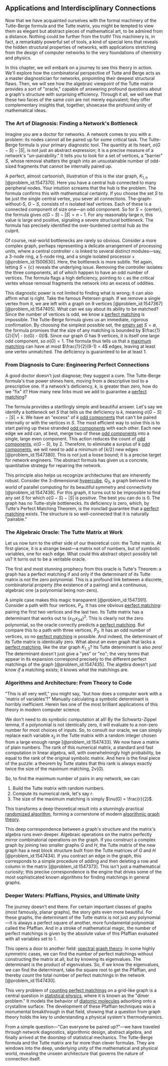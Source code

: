 ## Applications and Interdisciplinary Connections

Now that we have acquainted ourselves with the formal machinery of the Tutte-Berge formula and the Tutte matrix, you might be tempted to view them as elegant but abstract pieces of mathematical art, to be admired from a distance. Nothing could be further from the truth! This machinery is, in fact, a remarkably powerful set of tools, a kind of special lens that reveals the hidden structural properties of networks, with applications stretching from the design of computer networks to the very foundations of chemistry and physics.

In this chapter, we will embark on a journey to see this theory in action. We'll explore how the combinatorial perspective of Tutte and Berge acts as a master diagnostician for networks, pinpointing their deepest structural flaws. Then, we will see how the algebraic viewpoint of the Tutte matrix provides a sort of "oracle," capable of answering profound questions about a graph's structure with surprising efficiency. Through it all, we will see that these two faces of the same coin are not merely equivalent; they offer complementary insights that, together, showcase the profound unity of mathematical ideas.

### The Art of Diagnosis: Finding a Network's Bottleneck

Imagine you are a doctor for networks. A network comes to you with a problem: its nodes cannot all be paired up for some critical task. The Tutte-Berge formula is your primary diagnostic tool. The quantity at its heart, $o(G-S) - |S|$, is not just an abstract expression; it is a precise measure of a network's "un-pairability." It tells you to look for a set of vertices, a "barrier" $S$, whose removal shatters the graph into an unsustainable number of odd-sized fragments that cannot be internally paired up.

A perfect, almost cartoonish, illustration of this is the star graph, $K_{1,n}$ [@problem_id:1547370]. Here you have a central hub connected to many peripheral nodes. Your intuition screams that the hub is the problem. The formula confirms this with mathematical certainty. If you choose the set $S$ to be just the single central vertex, you sever all connections. The-graph-without-S, $G-S$, consists of $n$ isolated leaf vertices. Each of these is a connected component of size one—an odd component. So for $S = \{\text{center}\}$, the formula gives $o(G-S) - |S| = n - 1$. For any reasonably large $n$, this value is large and positive, signaling a severe structural bottleneck. The formula has precisely identified the over-burdened central hub as the culprit.

Of course, real-world bottlenecks are rarely so obvious. Consider a more complex graph, perhaps representing a delicate arrangement of processing units, where a central controller `c` is linked to several distinct modules—say, a 3-node ring, a 5-node ring, and a single isolated processor `x` [@problem_id:1500630]. Here, the bottleneck is more subtle. Yet again, letting $S = \{c\}$ reveals the underlying issue. Removing the controller isolates the three components, all of which happen to have an odd number of vertices. The formula flags a high deficiency, pointing to `c` as the critical vertex whose removal fragments the network into an excess of oddities.

This diagnostic power is not limited to finding what is wrong; it can also affirm what is right. Take the famous Petersen graph. If we remove a single vertex from it, we are left with a graph on 9 vertices [@problem_id:1547367] [@problem_id:1547405]. What can we say about its ability to be matched? Since the number of vertices is odd, we know a [perfect matching](@article_id:273422) is impossible. The Tutte-Berge formula gives us an immediate, rigorous confirmation. By choosing the simplest possible set, the [empty set](@article_id:261452) $S = \emptyset$, the formula promises that the size of any matching is bounded by $\frac{1}{2}(|V| - (o(G) - 0))$. Since our graph $G$ has 9 vertices, it is itself one large odd component, so $o(G) = 1$. The formula thus tells us that a [maximum matching](@article_id:268456) can have at most $\frac{1}{2}(9-1) = 4$ edges, leaving at least one vertex unmatched. The deficiency is guaranteed to be at least 1.

### From Diagnosis to Cure: Engineering Perfect Connections

A good doctor doesn't just diagnose; they suggest a cure. The Tutte-Berge formula's true power shines here, moving from a descriptive tool to a prescriptive one. If a network's deficiency, $k$, is greater than zero, how do we "fix" it? How many new links must we add to guarantee a [perfect matching](@article_id:273422)?

The formula provides a startlingly simple and beautiful answer. Let's say we identify a bottleneck set $S$ that tells us the deficiency is $k$, meaning $o(G-S) - |S| = k$. We have an "excess" of $k$ [odd components](@article_id:276088) that can't be paired internally or with the vertices in $S$. The most efficient way to solve this is to start pairing up these stranded [odd components](@article_id:276088) with each other. Each new edge we add can, at best, merge two of these [odd components](@article_id:276088) into a single, large even component. This action reduces the count of [odd components](@article_id:276088), $o(G-S)$, by 2. Therefore, to eliminate a surplus of $k$ [odd components](@article_id:276088), we will need to add a minimum of $\lceil k/2 \rceil$ new edges [@problem_id:1547380]. This is not just a loose bound; it is a precise target for network engineers. The abstract formula has given us a concrete, quantitative strategy for repairing the network.

This principle also helps us recognize architectures that are inherently robust. Consider the 3-dimensional [hypercube](@article_id:273419), $Q_3$, a graph beloved in the world of parallel computing for its beautiful symmetry and connectivity [@problem_id:1547438]. For this graph, it turns out to be impossible to find any set $S$ for which $o(G-S) - |S|$ is positive. The best you can do is 0. The graph has no Tutte-style bottlenecks. Its deficiency is zero, which, by Tutte's Perfect Matching Theorem, is the ironclad guarantee that a [perfect matching](@article_id:273422) exists. The structure is so well-connected that it is naturally "pairable."

### The Algebraic Oracle: The Tutte Matrix at Work

Let us now turn to the other side of our theoretical coin: the Tutte matrix. At first glance, it is a strange beast—a matrix not of numbers, but of symbolic variables, one for each edge. What could this abstract object possibly tell us? It turns out to be a veritable oracle.

The first and most stunning prophecy from this oracle is Tutte's Theorem: a graph has a perfect matching if and only if the determinant of its Tutte matrix is not the zero polynomial. This is a profound link between a discrete, combinatorial property (the existence of a pairing) and a continuous, algebraic one (a polynomial being non-zero).

A simple case makes this magic transparent [@problem_id:1547391]. Consider a path with four vertices, $P_4$. It has one obvious [perfect matching](@article_id:273422): pairing the first two vertices and the last two. Its Tutte matrix has a determinant that works out to $(x_{12}x_{34})^2$. This is clearly not the zero polynomial, so the oracle correctly predicts a [perfect matching](@article_id:273422). But compare this to a path with three vertices, $P_3$. It has an odd number of vertices, so no [perfect matching](@article_id:273422) is possible. And indeed, the determinant of its Tutte matrix is identically zero. What about an even graph that lacks a [perfect matching](@article_id:273422), like the star graph $K_{1,3}$? Its Tutte determinant is also zero! The determinant doesn't just give a "yes" or "no"; the very terms that appear in its expansion correspond precisely to the different perfect matchings of the graph [@problem_id:1547435]. The algebra doesn't just know *if* a matching exists; it knows *what* the matchings are.

### Algorithms and Architecture: From Theory to Code

"This is all very well," you might say, "but how does a computer work with a 'matrix of variables'?" Manually calculating a symbolic determinant is horribly inefficient. Herein lies one of the most brilliant applications of this theory in modern computer science.

We don't need to do symbolic computation at all! By the Schwartz-Zippel lemma, if a polynomial is not identically zero, it will evaluate to a non-zero number for most choices of inputs. So, to consult our oracle, we can simply replace each variable $x_{ij}$ in the Tutte matrix with a random integer chosen from a large enough range [@problem_id:1547433]. We now have a matrix of plain numbers. The rank of this numerical matrix, a standard and fast computation in linear algebra, will, with overwhelmingly high probability, be equal to the rank of the original symbolic matrix. And here is the final piece of the puzzle: a theorem by Tutte states that this rank is always exactly twice the size of the maximum matching, $2\nu(G)$.

So, to find the maximum number of pairs in any network, we can:
1. Build the Tutte matrix with random numbers.
2. Compute its numerical rank, let's say $r$.
3. The size of the maximum matching is simply $\nu(G) = \frac{r}{2}$.

This transforms a deep theoretical result into a stunningly practical [randomized algorithm](@article_id:262152), forming a cornerstone of modern [algorithmic graph theory](@article_id:263072).

This deep correspondence between a graph's structure and the matrix's algebra runs even deeper. Algebraic operations on the matrix perfectly mirror combinatorial operations on the graph. If you construct a complex graph by joining two smaller graphs $G$ and $H$, the Tutte matrix of the new graph has a neat block structure built from the Tutte matrices of $G$ and $H$ [@problem_id:1547434]. If you contract an edge in the graph, this corresponds to a simple procedure of adding and then deleting a row and column in the matrix [@problem_id:1547373]. This isn't just a mathematical curiosity; this precise correspondence is the engine that drives some of the most sophisticated known algorithms for finding matchings in general graphs.

### Deeper Waters: Pfaffians, Physics, and Ultimate Unity

The journey doesn't end there. For certain important classes of graphs (most famously, planar graphs), the story gets even more beautiful. For these graphs, the determinant of the Tutte matrix is not just any polynomial—it is always a perfect square of another, more fundamental polynomial called the Pfaffian. And in a stroke of mathematical magic, the number of perfect matchings is given by the absolute value of this Pfaffian evaluated with all variables set to 1.

This opens a door to another field: [spectral graph theory](@article_id:149904). In some highly symmetric cases, we can find the number of perfect matchings without constructing the matrix at all, but by knowing its eigenvalues. The determinant is the product of eigenvalues. So, if we know the eigenvalues, we can find the determinant, take the square root to get the Pfaffian, and thereby *count* the total number of perfect matchings in the network [@problem_id:1547430].

This very problem of [counting perfect matchings](@article_id:268796) on a grid-like graph is a central question in [statistical physics](@article_id:142451), where it is known as the "dimer problem." It models the behavior of [diatomic molecules](@article_id:148161) adsorbing onto a crystalline surface. The development of these Pfaffian techniques was a monumental breakthrough in that field, showing that a question from graph theory holds the key to understanding a physical system's thermodynamics.

From a simple question—"Can everyone be paired up?"—we have traveled through network diagnostics, algorithmic design, abstract algebra, and finally arrived at the doorstep of statistical mechanics. The Tutte-Berge formula and the Tutte matrix are far more than clever formulas. They are windows into the deep, underlying unity of the mathematical and physical world, revealing the unseen architecture that governs the nature of connection itself.